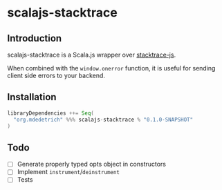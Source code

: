 # scalajs-stacktrace

## Introduction

scalajs-stacktrace is a Scala.js wrapper over [stacktrace-js](https://www.stacktracejs.com/).

When combined with the `window.onerror` function, it is useful for sending client side
errors to your backend.


## Installation

```sbt
libraryDependencies ++= Seq(
  "org.mdedetrich" %%% scalajs-stacktrace % "0.1.0-SNAPSHOT"
)
```

## Todo

- [ ] Generate properly typed opts object in constructors
- [ ] Implement `instrument`/`deinstrument`
- [ ] Tests
